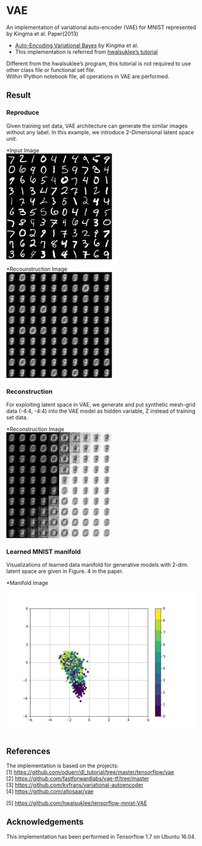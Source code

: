 # VAE

An implementation of variational auto-encoder (VAE) for MNIST represented by Kingma et al. Paper(2013)
* [Auto-Encoding Variational Bayes](https://arxiv.org/pdf/1312.6114) by Kingma et al. 
* This implementation is referred from [hwalsuklee’s tutorial](https://github.com/hwalsuklee/tensorflow-mnist-VAE)

Different from the hwalsuklee’s program, this tutorial is not required to use other class file or functional set file.   
Within IPython notebook file, all operations in VAE are performed.


## Result
### Reproduce

Given training set data, VAE architecture can generate the similar images without any label. 
In this example, we introduce 2-Dimensional latent space unit. 

*Input Image  
![Input_Image](https://github.com/MingyuKim87/VAE/blob/master/Results/Input_Image.jpg)

*Recounstruction Image  
![Reconstruction_Image](https://github.com/MingyuKim87/VAE/blob/master/Results/Reconstruction_1.gif)


### Reconstruction

For exploiting latent space in VAE, we generate and put synthetic mesh-grid data (-4:4, -4:4) into the VAE model as hidden variable, Z instead of training set data. 

*Reconstruction Image  
![Reconstruction_Image2](https://github.com/MingyuKim87/VAE/blob/master/Results/Reconstruction_2.gif)

### Learned MNIST manifold

Visualizations of learned data manifold for generative models with 2-dim. latent space are given in Figure. 4 in the paper.  


*Manifold Image <p>
![Manifold_Image](https://github.com/MingyuKim87/VAE/blob/master/Results/Manifold_learning.gif)


## References
The implementation is based on the projects:  
[1] https://github.com/oduerr/dl_tutorial/tree/master/tensorflow/vae  
[2] https://github.com/fastforwardlabs/vae-tf/tree/master  
[3] https://github.com/kvfrans/variational-autoencoder  
[4] https://github.com/altosaar/vae <p>
[5] https://github.com/hwalsuklee/tensorflow-mnist-VAE


## Acknowledgements
This implementation has been performed in Tensorflow 1.7 on Ubuntu 16.04.

